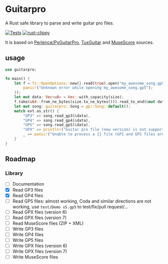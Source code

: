 # Guitarpro

A Rust safe library to parse and write guitar pro files.

[![Tests](https://github.com/slundi/guitarpro/actions/workflows/rust.yml/badge.svg)](https://github.com/slundi/guitarpro/actions/workflows/rust.yml) [![rust-clippy](https://github.com/slundi/guitarpro/actions/workflows/rust-clippy.yml/badge.svg)](https://github.com/slundi/guitarpro/actions/workflows/rust-clippy.yml)

It is based on [Perlence/PyGuitarPro](https://github.com/Perlence/PyGuitarPro), [TuxGuitar](http://tuxguitar.com.ar/) and [MuseScore](https://musescore.org) sources.

## usage

```rust
use guitarpro;

fn main() {
    let f = fs::OpenOptions::new().read(true).open("my_awesome_song.gp5").unwrap_or_else(|_error| {
        panic!("Unknown error while opening my_awesome_song.gp5");
    });
    let mut data: Vec<u8> = Vec::with_capacity(size);
    f.take(u64::from_ne_bytes(size.to_ne_bytes())).read_to_end(&mut data).unwrap_or_else(|_error|{panic!("Unable to read file contents");});
    let mut song: guitarpro::Song = gp::Song::default();
    match ext.as_str() {
        "GP3" => song.read_gp3(&data),
        "GP4" => song.read_gp4(&data),
        "GP5" => song.read_gp5(&data),
        "GPX" => println!("Guitar pro file (new version) is not supported yet"), //new Guitar Pro files
        _ => panic!("Unable to process a {} file (GP1 and GP2 files are not supported)", ext),
    }
}
```

## Roadmap

### Library

* [ ] Documentation
* [x] Read GP3 files
* [x] Read GP4 files
* [ ] Read GP5 files: almost working, Coda and similar directions are not working, use `test/Demo v5.gp5` to test/fix/pull request/...
* [ ] Read GPX files (version 6)
* [ ] Read GPX files (version 7)
* [ ] Read MuseScore files (ZIP + XML)
* [ ] Write GP3 files
* [ ] Write GP4 files
* [ ] Write GP5 files
* [ ] Write GPX files (version 6)
* [ ] Write GPX files (version 7)
* [ ] Write MuseScore files
